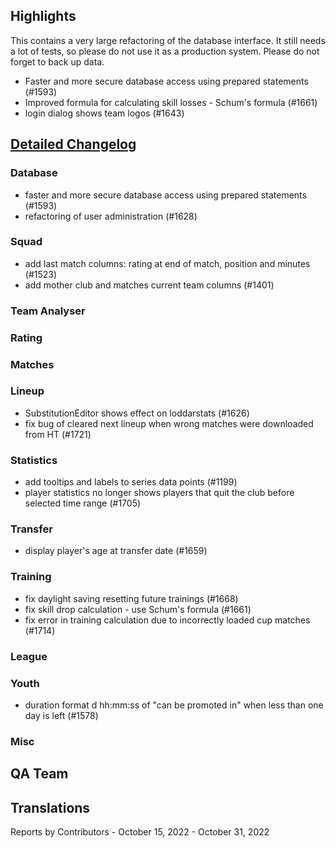 

## Highlights

This contains a very large refactoring of the database interface.
It still needs a lot of tests, so please do not use it as a production system.
Please do not forget to back up data.

* Faster and more secure database access using prepared statements (#1593)
* Improved formula for calculating skill losses - Schum's formula (#1661)
* login dialog shows team logos (#1643)


## [Detailed Changelog](https://github.com/akasolace/HO/issues?q=milestone%3A7.0)

### Database
* faster and more secure database access using prepared statements (#1593)
* refactoring of user administration (#1628)

### Squad
* add last match columns: rating at end of match, position and minutes (#1523)
* add mother club and matches current team columns (#1401)

### Team Analyser

### Rating

### Matches

### Lineup
* SubstitutionEditor shows effect on loddarstats (#1626)
* fix bug of cleared next lineup when wrong matches were downloaded from HT (#1721)

### Statistics
* add tooltips and labels to series data points (#1199)
* player statistics no longer shows players that quit the club before selected time range (#1705)

### Transfer
* display player's age at transfer date (#1659)

### Training
* fix daylight saving resetting future trainings (#1668)
* fix skill drop calculation - use Schum's formula (#1661)
* fix error in training calculation due to incorrectly loaded cup matches (#1714)

### League

### Youth
* duration format d hh:mm:ss of "can be promoted in" when less than one day is left (#1578)

### Misc

## QA Team

## Translations

Reports by Contributors - October 15, 2022 - October 31, 2022

